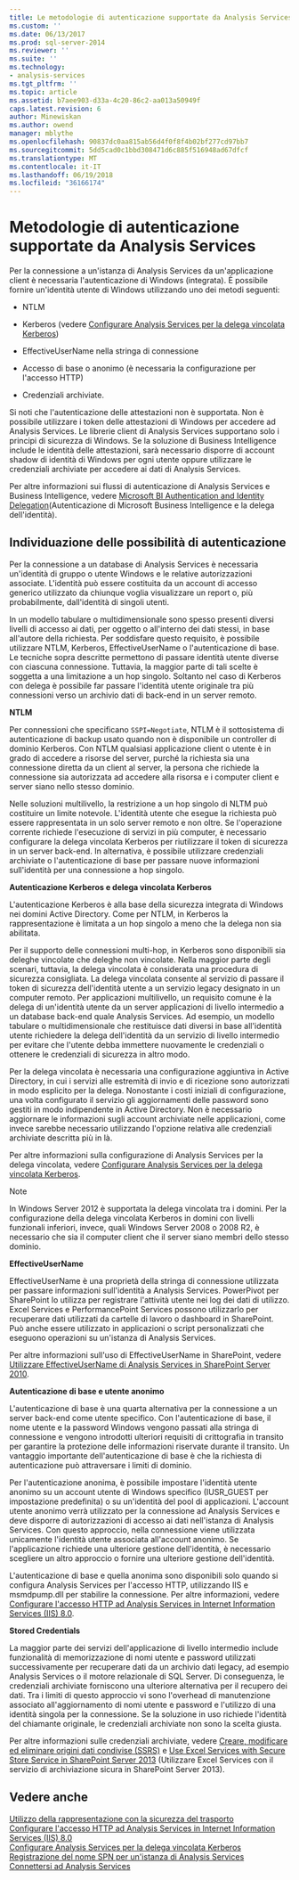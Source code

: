 ```yaml
---
title: Le metodologie di autenticazione supportate da Analysis Services | Documenti Microsoft
ms.custom: ''
ms.date: 06/13/2017
ms.prod: sql-server-2014
ms.reviewer: ''
ms.suite: ''
ms.technology:
- analysis-services
ms.tgt_pltfrm: ''
ms.topic: article
ms.assetid: b7aee903-d33a-4c20-86c2-aa013a50949f
caps.latest.revision: 6
author: Minewiskan
ms.author: owend
manager: mblythe
ms.openlocfilehash: 90837dc0aa815ab56d4f0f8f4b02bf277cd97bb7
ms.sourcegitcommit: 5dd5cad0c1bbd308471d6c885f516948ad67dfcf
ms.translationtype: MT
ms.contentlocale: it-IT
ms.lasthandoff: 06/19/2018
ms.locfileid: "36166174"
---
```

# <a name="authentication-methodologies-supported-by-analysis-services"></a>Metodologie di autenticazione supportate da Analysis Services
  Per la connessione a un'istanza di Analysis Services da un'applicazione client è necessaria l'autenticazione di Windows (integrata). È possibile fornire un'identità utente di Windows utilizzando uno dei metodi seguenti:  
  
-   NTLM  
  
-   Kerberos (vedere [Configurare Analysis Services per la delega vincolata Kerberos](configure-analysis-services-for-kerberos-constrained-delegation.md))  
  
-   EffectiveUserName nella stringa di connessione  
  
-   Accesso di base o anonimo (è necessaria la configurazione per l'accesso HTTP)  
  
-   Credenziali archiviate.  
  
 Si noti che l'autenticazione delle attestazioni non è supportata. Non è possibile utilizzare i token delle attestazioni di Windows per accedere ad Analysis Services. Le librerie client di Analysis Services supportano solo i principi di sicurezza di Windows. Se la soluzione di Business Intelligence include le identità delle attestazioni, sarà necessario disporre di account shadow di identità di Windows per ogni utente oppure utilizzare le credenziali archiviate per accedere ai dati di Analysis Services.  
  
 Per altre informazioni sui flussi di autenticazione di Analysis Services e Business Intelligence, vedere [Microsoft BI Authentication and Identity Delegation](http://go.microsoft.com/fwlink/?LinkID=286576)(Autenticazione di Microsoft Business Intelligence e la delega dell'identità).  
  
##  <a name="bkmk_auth"></a> Individuazione delle possibilità di autenticazione  
 Per la connessione a un database di Analysis Services è necessaria un'identità di gruppo o utente Windows e le relative autorizzazioni associate. L'identità può essere costituita da un account di accesso generico utilizzato da chiunque voglia visualizzare un report o, più probabilmente, dall'identità di singoli utenti.  
  
 In un modello tabulare o multidimensionale sono spesso presenti diversi livelli di accesso ai dati, per oggetto o all'interno dei dati stessi, in base all'autore della richiesta. Per soddisfare questo requisito, è possibile utilizzare NTLM, Kerberos, EffectiveUserName o l'autenticazione di base. Le tecniche sopra descritte permettono di passare identità utente diverse con ciascuna connessione. Tuttavia, la maggior parte di tali scelte è soggetta a una limitazione a un hop singolo. Soltanto nel caso di Kerberos con delega è possibile far passare l'identità utente originale tra più connessioni verso un archivio dati di back-end in un server remoto.  
  
 **NTLM**  
  
 Per connessioni che specificano `SSPI=Negotiate`, NTLM è il sottosistema di autenticazione di backup usato quando non è disponibile un controller di dominio Kerberos. Con NTLM qualsiasi applicazione client o utente è in grado di accedere a risorse del server, purché la richiesta sia una connessione diretta da un client al server, la persona che richiede la connessione sia autorizzata ad accedere alla risorsa e i computer client e server siano nello stesso dominio.  
  
 Nelle soluzioni multilivello, la restrizione a un hop singolo di NLTM può costituire un limite notevole. L'identità utente che esegue la richiesta può essere rappresentata in un solo server remoto e non oltre. Se l'operazione corrente richiede l'esecuzione di servizi in più computer, è necessario configurare la delega vincolata Kerberos per riutilizzare il token di sicurezza in un server back-end. In alternativa, è possibile utilizzare credenziali archiviate o l'autenticazione di base per passare nuove informazioni sull'identità per una connessione a hop singolo.  
  
 **Autenticazione Kerberos e delega vincolata Kerberos**  
  
 L'autenticazione Kerberos è alla base della sicurezza integrata di Windows nei domini Active Directory. Come per NTLM, in Kerberos la rappresentazione è limitata a un hop singolo a meno che la delega non sia abilitata.  
  
 Per il supporto delle connessioni multi-hop, in Kerberos sono disponibili sia deleghe vincolate che deleghe non vincolate. Nella maggior parte degli scenari, tuttavia, la delega vincolata è considerata una procedura di sicurezza consigliata. La delega vincolata consente al servizio di passare il token di sicurezza dell'identità utente a un servizio legacy designato in un computer remoto. Per applicazioni multilivello, un requisito comune è la delega di un'identità utente da un server applicazioni di livello intermedio a un database back-end quale Analysis Services. Ad esempio, un modello tabulare o multidimensionale che restituisce dati diversi in base all'identità utente richiedere la delega dell'identità da un servizio di livello intermedio per evitare che l'utente debba immettere nuovamente le credenziali o ottenere le credenziali di sicurezza in altro modo.  
  
 Per la delega vincolata è necessaria una configurazione aggiuntiva in Active Directory, in cui i servizi alle estremità di invio e di ricezione sono autorizzati in modo esplicito per la delega. Nonostante i costi iniziali di configurazione, una volta configurato il servizio gli aggiornamenti delle password sono gestiti in modo indipendente in Active Directory. Non è necessario aggiornare le informazioni sugli account archiviate nelle applicazioni, come invece sarebbe necessario utilizzando l'opzione relativa alle credenziali archiviate descritta più in là.  
  
 Per altre informazioni sulla configurazione di Analysis Services per la delega vincolata, vedere [Configurare Analysis Services per la delega vincolata Kerberos](configure-analysis-services-for-kerberos-constrained-delegation.md).  
  
> [!NOTE]  
>  In Windows Server 2012 è supportata la delega vincolata tra i domini. Per la configurazione della delega vincolata Kerberos in domini con livelli funzionali inferiori, invece, quali Windows Server 2008 o 2008 R2, è necessario che sia il computer client che il server siano membri dello stesso dominio.  
  
 **EffectiveUserName**  
  
 EffectiveUserName è una proprietà della stringa di connessione utilizzata per passare informazioni sull'identità a Analysis Services. PowerPivot per SharePoint lo utilizza per registrare l'attività utente nei log dei dati di utilizzo. Excel Services e PerformancePoint Services possono utilizzarlo per recuperare dati utilizzati da cartelle di lavoro o dashboard in SharePoint. Può anche essere utilizzato in applicazioni o script personalizzati che eseguono operazioni su un'istanza di Analysis Services.  
  
 Per altre informazioni sull'uso di EffectiveUserName in SharePoint, vedere [Utilizzare EffectiveUserName di Analysis Services in SharePoint Server 2010](http://go.microsoft.com/fwlink/?LinkId=311905).  
  
 **Autenticazione di base e utente anonimo**  
  
 L'autenticazione di base è una quarta alternativa per la connessione a un server back-end come utente specifico. Con l'autenticazione di base, il nome utente e la password Windows vengono passati alla stringa di connessione e vengono introdotti ulteriori requisiti di crittografia in transito per garantire la protezione delle informazioni riservate durante il transito. Un vantaggio importante dell'autenticazione di base è che la richiesta di autenticazione può attraversare i limiti di dominio.  
  
 Per l'autenticazione anonima, è possibile impostare l'identità utente anonimo su un account utente di Windows specifico (IUSR_GUEST per impostazione predefinita) o su un'identità del pool di applicazioni. L'account utente anonimo verrà utilizzato per la connessione ad Analysis Services e deve disporre di autorizzazioni di accesso ai dati nell'istanza di Analysis Services. Con questo approccio, nella connessione viene utilizzata unicamente l'identità utente associata all'account anonimo. Se l'applicazione richiede una ulteriore gestione dell'identità, è necessario scegliere un altro approccio o fornire una ulteriore gestione dell'identità.  
  
 L'autenticazione di base e quella anonima sono disponibili solo quando si configura Analysis Services per l'accesso HTTP, utilizzando IIS e msmdpump.dll per stabilire la connessione. Per altre informazioni, vedere [Configurare l'accesso HTTP ad Analysis Services in Internet Information Services &#40;IIS&#41; 8.0](configure-http-access-to-analysis-services-on-iis-8-0.md).  
  
 **Stored Credentials**  
  
 La maggior parte dei servizi dell'applicazione di livello intermedio include funzionalità di memorizzazione di nomi utente e password utilizzati successivamente per recuperare dati da un archivio dati legacy, ad esempio Analysis Services o il motore relazionale di SQL Server. Di conseguenza, le credenziali archiviate forniscono una ulteriore alternativa per il recupero dei dati. Tra i limiti di questo approccio vi sono l'overhead di manutenzione associato all'aggiornamento di nomi utente e password e l'utilizzo di una identità singola per la connessione. Se la soluzione in uso richiede l'identità del chiamante originale, le credenziali archiviate non sono la scelta giusta.  
  
 Per altre informazioni sulle credenziali archiviate, vedere [Creare, modificare ed eliminare origini dati condivise &#40;SSRS&#41;](../../reporting-services/report-data/create-modify-and-delete-shared-data-sources-ssrs.md) e [Use Excel Services with Secure Store Service in SharePoint Server 2013](http://go.microsoft.com/fwlink/?LinkID=309869) (Utilizzare Excel Services con il servizio di archiviazione sicura in SharePoint Server 2013).  
  
## <a name="see-also"></a>Vedere anche  
 [Utilizzo della rappresentazione con la sicurezza del trasporto](http://go.microsoft.com/fwlink/?LinkId=311727)   
 [Configurare l'accesso HTTP ad Analysis Services in Internet Information Services &#40;IIS&#41; 8.0](configure-http-access-to-analysis-services-on-iis-8-0.md)   
 [Configurare Analysis Services per la delega vincolata Kerberos](configure-analysis-services-for-kerberos-constrained-delegation.md)   
 [Registrazione del nome SPN per un'istanza di Analysis Services](spn-registration-for-an-analysis-services-instance.md)   
 [Connettersi ad Analysis Services](connect-to-analysis-services.md)  
  
  